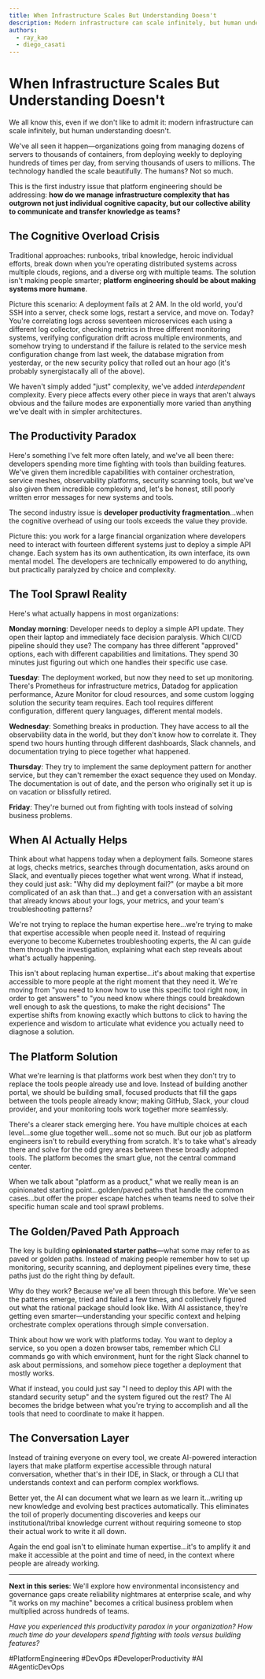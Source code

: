 ```yaml
---
title: When Infrastructure Scales But Understanding Doesn't
description: Modern infrastructure can scale infinitely, but human understanding doesn't. Explore the cognitive overload crisis and productivity paradox affecting development teams, plus how AI-powered platforms can bridge the gap and make modern tooling more humane.
authors: 
  - ray_kao
  - diego_casati
---
```

# When Infrastructure Scales But Understanding Doesn't

We all know this, even if we don't like to admit it: modern infrastructure can scale infinitely, but human understanding doesn't.

We've all seen it happen—organizations going from managing dozens of servers to thousands of containers, from deploying weekly to deploying hundreds of times per day, from serving thousands of users to millions. The technology handled the scale beautifully. The humans? Not so much.

This is the first industry issue that platform engineering should be addressing: **how do we manage infrastructure complexity that has outgrown not just individual cognitive capacity, but our collective ability to communicate and transfer knowledge as teams?**

## The Cognitive Overload Crisis

Traditional approaches: runbooks, tribal knowledge, heroic individual efforts, break down when you're operating distributed systems across multiple clouds, regions, and a diverse org with multiple teams. The solution isn't making people smarter; **platform engineering should be about making systems more humane**.

Picture this scenario: A deployment fails at 2 AM. In the old world, you'd SSH into a server, check some logs, restart a service, and move on. Today? You're correlating logs across seventeen microservices each using a different log collector, checking metrics in three different monitoring systems, verifying configuration drift across multiple environments, and somehow trying to understand if the failure is related to the service mesh configuration change from last week, the database migration from yesterday, or the new security policy that rolled out an hour ago (it's probably synergistacally all of the above).

We haven't simply added "just" complexity, we've added *interdependent* complexity. Every piece affects every other piece in ways that aren't always obvious and the failure modes are exponentially more varied than anything we've dealt with in simpler architectures.

## The Productivity Paradox

Here's something I've felt more often lately, and we've all been there: developers spending more time fighting with tools than building features. We've given them incredible capabilities with container orchestration, service meshes, observability platforms, security scanning tools, but we've also given them incredible complexity and, let's be honest, still poorly written error messages for new systems and tools.

The second industry issue is **developer productivity fragmentation**...when the cognitive overhead of using our tools exceeds the value they provide.

Picture this: you work for a large financial organization where developers need to interact with fourteen different systems just to deploy a simple API change. Each system has its own authentication, its own interface, its own mental model. The developers are technically empowered to do anything, but practically paralyzed by choice and complexity.

## The Tool Sprawl Reality

Here's what actually happens in most organizations:

**Monday morning**: Developer needs to deploy a simple API update. They open their laptop and immediately face decision paralysis. Which CI/CD pipeline should they use? The company has three different "approved" options, each with different capabilities and limitations. They spend 30 minutes just figuring out which one handles their specific use case.

**Tuesday**: The deployment worked, but now they need to set up monitoring. There's Prometheus for infrastructure metrics, Datadog for application performance, Azure Monitor for cloud resources, and some custom logging solution the security team requires. Each tool requires different configuration, different query languages, different mental models.

**Wednesday**: Something breaks in production. They have access to all the observability data in the world, but they don't know how to correlate it. They spend two hours hunting through different dashboards, Slack channels, and documentation trying to piece together what happened.

**Thursday**: They try to implement the same deployment pattern for another service, but they can't remember the exact sequence they used on Monday. The documentation is out of date, and the person who originally set it up is on vacation or blissfully retired.

**Friday**: They're burned out from fighting with tools instead of solving business problems.

## When AI Actually Helps

Think about what happens today when a deployment fails. Someone stares at logs, checks metrics, searches through documentation, asks around on Slack, and eventually pieces together what went wrong. What if instead, they could just ask: "Why did my deployment fail?" (or maybe a bit more complicated of an ask than that...) and get a conversation with an assistant that already knows about your logs, your metrics, and your team's troubleshooting patterns?

We're not trying to replace the human expertise here...we're trying to make that expertise accessible when people need it. Instead of requiring everyone to become Kubernetes troubleshooting experts, the AI can guide them through the investigation, explaining what each step reveals about what's actually happening.

This isn't about replacing human expertise...it's about making that expertise accessible to more people at the right moment that they need it. We're moving from "you need to know how to use this specific tool right now, in order to get answers" to "you need know where things could breakdown well enough to ask the questions, to make the right decisions" The expertise shifts from knowing exactly which buttons to click to having the experience and wisdom to articulate what evidence you actually need to diagnose a solution.

## The Platform Solution

What we're learning is that platforms work best when they don't try to replace the tools people already use and love. Instead of building another portal, we should be building small, focused products that fill the gaps between the tools people already know; making GitHub, Slack, your cloud provider, and your monitoring tools work together more seamlessly.

There's a clearer stack emerging here. You have multiple choices at each level...some glue together well...some not so much. But our job as platform engineers isn't to rebuild everything from scratch. It's to take what's already there and solve for the odd grey areas between these broadly adopted tools. The platform becomes the smart glue, not the central command center.

When we talk about "platform as a product," what we really mean is an opinionated starting point...golden/paved paths that handle the common cases...but offer the proper escape hatches when teams need to solve their specific human scale and tool sprawl problems.

## The Golden/Paved Path Approach

The key is building **opinionated starter paths**—what some may refer to as paved or golden paths. Instead of making people remember how to set up monitoring, security scanning, and deployment pipelines every time, these paths just do the right thing by default.

Why do they work? Because we've all been through this before. We've seen the patterns emerge, tried and failed a few times, and collectively figured out what the rational package should look like. With AI assistance, they're getting even smarter—understanding your specific context and helping orchestrate complex operations through simple conversation.

Think about how we work with platforms today. You want to deploy a service, so you open a dozen browser tabs, remember which CLI commands go with which environment, hunt for the right Slack channel to ask about permissions, and somehow piece together a deployment that mostly works.

What if instead, you could just say "I need to deploy this API with the standard security setup" and the system figured out the rest? The AI becomes the bridge between what you're trying to accomplish and all the tools that need to coordinate to make it happen.

## The Conversation Layer

Instead of training everyone on every tool, we create AI-powered interaction layers that make platform expertise accessible through natural conversation, whether that's in their IDE, in Slack, or through a CLI that understands context and can perform complex workflows.

Better yet, the AI can document what we learn as we learn it...writing up new knowledge and evolving best practices automatically. This eliminates the toil of properly documenting discoveries and keeps our institutional/tribal knowledge current without requiring someone to stop their actual work to write it all down.

Again the end goal isn't to eliminate human expertise...it's to amplify it and make it accessible at the point and time of need, in the context where people are already working.

---

**Next in this series**: We'll explore how environmental inconsistency and governance gaps create reliability nightmares at enterprise scale, and why "it works on my machine" becomes a critical business problem when multiplied across hundreds of teams.

*Have you experienced this productivity paradox in your organization? How much time do your developers spend fighting with tools versus building features?*

#PlatformEngineering #DevOps #DeveloperProductivity #AI #AgenticDevOps
